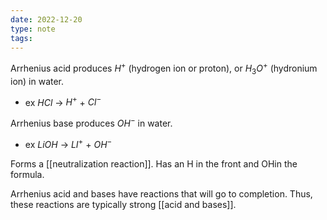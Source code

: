 ```yaml
---
date: 2022-12-20
type: note
tags:
---
```


Arrhenius acid produces $H^+$ (hydrogen ion or proton), or $H_3O^+$ (hydronium ion) in water.
- ex $HCl$ → $H^+$ + $Cl^-$

Arrhenius base produces $OH^-$ in water.
- ex $LiOH$ → $LI^+$ + $OH^-$

Forms a [[neutralization reaction]].
Has an H in the front and OHin the formula.

Arrhenius acid and bases have reactions that will go to completion. Thus, these reactions are typically strong [[acid and bases]].

